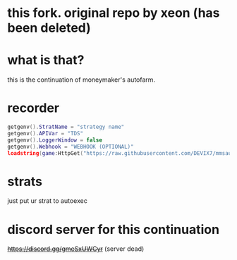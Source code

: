 # this fork. original repo by xeon (has been deleted)
# what is that?
this is the continuation of moneymaker's autofarm.
# recorder
```lua
getgenv().StratName = "strategy name"
getgenv().APIVar = "TDS"
getgenv().LoggerWindow = false
getgenv().Webhook = "WEBHOOK (OPTIONAL)"
loadstring(game:HttpGet("https://raw.githubusercontent.com/DEVIX7/mmsautostratcontinuation/main/recordercode.txt"))()
```
# strats
just put ur strat to autoexec
# discord server for this continuation
~~https://discord.gg/gmeSxUWCyr~~ (server dead)
